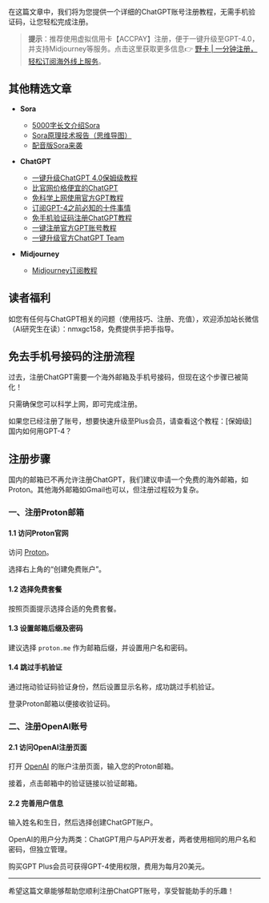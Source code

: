 在这篇文章中，我们将为您提供一个详细的ChatGPT账号注册教程，无需手机验证码，让您轻松完成注册。

> **提示**：推荐使用虚拟信用卡【ACCPAY】注册，便于一键升级至GPT-4.0，并支持Midjourney等服务。点击这里获取更多信息👉 [野卡 | 一分钟注册，轻松订阅海外线上服务](https://bit.ly/bewildcard)。

## 其他精选文章

- **Sora**
  - [5000字长文介绍Sora](http://puputeju.com/sora-wiki-2024-2-20/)
  - [Sora原理技术报告（思维导图）](http://puputeju.com/sora-technical-report-mindmap/)
  - [配音版Sora来袭](http://puputeju.com/sora-with-elevenlabs-audio/)

- **ChatGPT**
  - [一键升级ChatGPT 4.0保姆级教程](https://puputeju.com/bewildcard-upgrade-chatgpt4/)
  - [比官网价格便宜的ChatGPT](https://puputeju.com/ChatGPT-mirror/)
  - [免科学上网使用官方GPT教程](https://puputeju.com/connect-chatgpt-without-proxy/)
  - [订阅GPT-4之前必知的十件事情](https://puputeju.com/things-must-know-about-chatgpt/)
  - [免手机验证码注册ChatGPT教程](https://puputeju.com/how_to_register_chatgpt_without_phone/)
  - [一键注册官方GPT账号教程](https://puputeju.com/one-click-register-chatgpt/)
  - [一键升级官方ChatGPT Team](https://puputeju.com/one-click-register-chatgpt/)

- **Midjourney**
  - [Midjourney订阅教程](https://puputeju.com/how_to_subscribe_midjourney/)

## 读者福利

如您有任何与ChatGPT相关的问题（使用技巧、注册、充值），欢迎添加站长微信（AI研究生在读）：nmxgc158，免费提供手把手指导。

## 免去手机号接码的注册流程

过去，注册ChatGPT需要一个海外邮箱及手机号接码，但现在这个步骤已被简化！

只需确保您可以科学上网，即可完成注册。

如果您已经注册了账号，想要快速升级至Plus会员，请查看这个教程：[保姆级] 国内如何用GPT-4？

## 注册步骤

国内的邮箱已不再允许注册ChatGPT，我们建议申请一个免费的海外邮箱，如Proton。其他海外邮箱如Gmail也可以，但注册过程较为复杂。

### 一、注册Proton邮箱

#### 1.1 访问Proton官网
访问 [Proton](https://proton.me/)。

选择右上角的“创建免费账户”。

#### 1.2 选择免费套餐
按照页面提示选择合适的免费套餐。

#### 1.3 设置邮箱后缀及密码
建议选择 `proton.me` 作为邮箱后缀，并设置用户名和密码。

#### 1.4 跳过手机验证
通过拖动验证码验证身份，然后设置显示名称，成功跳过手机验证。

登录Proton邮箱以便接收验证码。

### 二、注册OpenAI账号

#### 2.1 访问OpenAI注册页面
打开 [OpenAI](https://chat.openai.com/) 的账户注册页面，输入您的Proton邮箱。

接着，点击邮箱中的验证链接以验证邮箱。

#### 2.2 完善用户信息
输入姓名和生日，然后选择创建ChatGPT账户。

OpenAI的用户分为两类：ChatGPT用户与API开发者，两者使用相同的用户名和密码，但独立管理。

购买GPT Plus会员可获得GPT-4使用权限，费用为每月20美元。

---

希望这篇文章能够帮助您顺利注册ChatGPT账号，享受智能助手的乐趣！